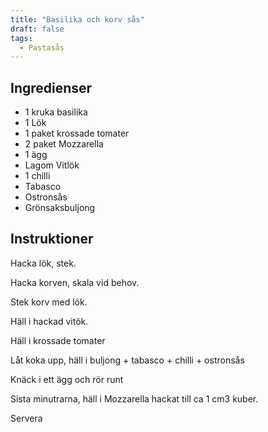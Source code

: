 ```yaml
---
title: "Basilika och korv sås"
draft: false
tags:
  - Pastasås
---
```


## Ingredienser
- 1 kruka basilika
- 1 Lök
- 1 paket krossade tomater
- 2 paket Mozzarella
- 1 ägg
- Lagom Vitlök
- 1 chilli
- Tabasco
- Ostronsås
- Grönsaksbuljong

## Instruktioner
Hacka lök, stek.

Hacka korven, skala vid behov.

Stek korv med lök.

Häll i hackad vitök.

Häll i krossade tomater

Låt koka upp, häll i buljong + tabasco + chilli + ostronsås

Knäck i ett ägg och rör runt

Sista minutrarna, häll i Mozzarella hackat till ca 1 cm3 kuber.

Servera